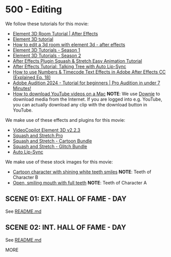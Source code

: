 # 500 - Editing

We follow these tutorials for this movie:

- [Element 3D Room Tutorial | After Effects](https://www.youtube.com/watch?v=ex734smQB5Q)
- [Element 3D tutorial](https://www.youtube.com/watch?v=eO_ggqaxGtI)
- [How to edit a 3d room with element 3d - after effects](https://www.youtube.com/watch?v=qlM24tGrtsQ)
- [Element 3D Tutorials - Season 1](https://www.youtube.com/watch?v=uxt5591Lud4&list=PLfURStsUG_8T740Hj77AFiNSoinNfIiTk&pp=iAQB)
- [Element 3D Tutorials - Season 2](https://www.youtube.com/watch?v=nAgdErMr_Rs&list=PLfURStsUG_8TO3horLmpT74_XPIZ80DZJ&pp=iAQB)
- [After Effects Plugin Squash & Stretch Easy Animation Tutorial](https://aescripts.com/learn/after-effects-plugin-squash-and-stretch-easy-animation-tutorial/)
- [After Effects Tutorial: Talking Tree with Auto Lip-Sync](https://www.youtube.com/watch?v=ZHmFW0lNspc)
- [How to use Numbers & Timecode Text Effects in Adobe After Effects CC (Explained Ep. 18)](https://www.youtube.com/watch?v=ii-SAyio1_w)
- [Adobe Audition 2024 - Tutorial for beginners | Pro Audition in under 7 Minutes!](https://www.youtube.com/watch?v=sFLe87ix2_s)
- [How to download YouTube videos on a Mac](https://www.macworld.com/article/673601/how-to-download-youtube-videos-on-a-mac.html) **NOTE**: We use [Downie](https://software.charliemonroe.net/downie/) to download media from the Internet. If you are logged into e.g. YouTube, you can actually download any clip with the download button in YouTube.

We make use of these effects and plugins for this movie:

- [VideoCopilot Element 3D v2.2.3](https://videocopilot.net/account/downloads/element2/)
- [Squash and Stretch Pro](https://aescripts.com/squash-and-stretch-pro/)
- [Squash and Stretch - Cartoon Bundle](https://aescripts.com/cartoon-bundle-for-squash-stretch-pro/)
- [Squash and Stretch - Glitch Bundle](https://aescripts.com/glitch-bundle-for-squash-stretch-pro/)
- [Auto Lip-Sync](https://aescripts.com/auto-lip-sync/)

We make use of these stock images for this movie:

- [Cartoon character with shining white teeth smiles](https://www.cleanpng.com/png-lets-laugh-day-cartoon-character-toothbrush-smilin-7991180/) **NOTE**: Teeth of Character B
- [Open, smiling mouth with full teeth](https://www.cleanpng.com/png-lets-laugh-day-smile-teeth-mouth-lips-open-smiling-7991275/) **NOTE**: Teeth of Character A

## SCENE 01: EXT. HALL OF FAME - DAY

See [README.md](./100/README.md)

## SCENE 02: INT. HALL OF FAME - DAY

See [README.md](./200/README.md)

MORE
